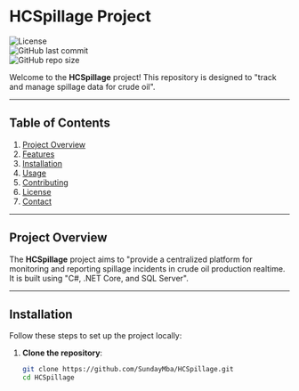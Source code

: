 # HCSpillage Project

![License](https://img.shields.io/badge/license-MIT-blue.svg)  
![GitHub last commit](https://img.shields.io/github/last-commit/SundayMba/HCSpillage)  
![GitHub repo size](https://img.shields.io/github/repo-size/SundayMba/HCSpillage)  

Welcome to the **HCSpillage** project! This repository is designed to "track and manage spillage data for crude oil".

---

## Table of Contents
1. [Project Overview](#project-overview)
2. [Features](#features)
3. [Installation](#installation)
4. [Usage](#usage)
5. [Contributing](#contributing)
6. [License](#license)
7. [Contact](#contact)

---

## Project Overview
The **HCSpillage** project aims to "provide a centralized platform for monitoring and reporting spillage incidents in crude oil production realtime. It is built using "C#, .NET Core, and SQL Server".

---

## Installation
Follow these steps to set up the project locally:

1. **Clone the repository**:
   ```bash
   git clone https://github.com/SundayMba/HCSpillage.git
   cd HCSpillage
